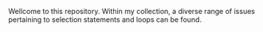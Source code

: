 Wellcome to this repository. Within my collection, a diverse range of issues pertaining to selection statements and loops can be found.